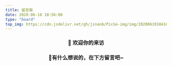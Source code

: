 ```yaml
---
title: 留言板
date: 2020-06-18 18:56:00
type: "board"
top_img: https://cdn.jsdelivr.net/gh/jinan6/PicGo-img/img/20200619104100.jpg
---
```




<center></center>


### <center>🍭 欢迎你的来访</center>

### <center>🍭有什么想说的，在下方留言吧~</center>


